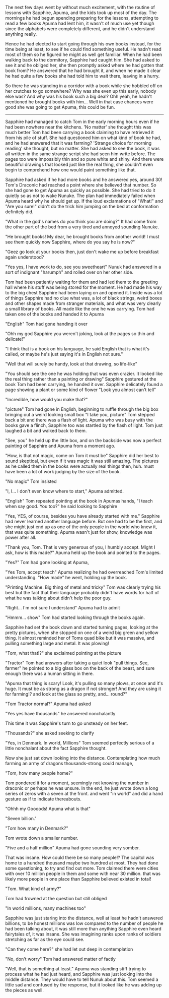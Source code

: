 

The next few days went by without much excitement, with the routine of lessons with Sapphire, Apuma, and the kids took up most of the day. The mornings he had begun spending preparing for the lessons, attempting to read a few books Apuma had lent him, it wasn't of much use yet though since the alphabets were completely different, and he didn't understand anything really.

Hence he had elected to start going through his own books instead, for the time being at least, to see if he could find something useful. He hadn't read most of them so he figured he might as well get familiar. When he had been walking back to the dormitory, Sapphire had caught him.  She had asked to see it and he obliged her, she then promptly asked where he had gotten that book from? He answered that he had brought it, and when he made it clear he had quite a few books she had told him to wait there, leaving in a hurry.

So there he was standing in a corridor with a book while she hobbled off on her crutches to go somewhere? Why was she even up this early, nobody else was? And why was his book such a big deal? Ohh yeah, he hadn't mentioned he brought books with him... Well in that case chances were good she was going to get Apuma, this could be fun.

***

Sapphire had managed to catch Tom in the early morning hours even if he had been nowhere near the kitchens. 'No matter' she thought this was much better Tom had been carrying a book claiming to have retrieved it from his pile of stuff. She had questioned him on what kind of book he had, and he had answered that it was farming? 'Strange choice for morning reading' she thought, but no matter. She had asked to see the book, it was all written in the same strange script she had seen him write before. The pages too were impossibly thin and so pure white and shiny. And there were beautiful drawings that looked just like the real thing, she couldn't even begin to comprehend how one would paint something like that.

Sapphire had asked if he had more books and he answered yes, around 30! Tom's Draconic had reached a point where she believed that number. So she had gone to get Apuma as quickly as possible. She had tried to do it quietly so as not to wake Nunuke. The plan had immediately failed when Apuma heard why he should get up. If the loud exclamations of "What!" and "Are you sure!" didn't do the trick him jumping on the bed at conformation definitely did.

"What in the god's names do you think you are doing?" It had come from the other part of the bed from a very tired and annoyed sounding Nunuke.

"He brought books! My dear, he brought books from another world! I must see them quickly now Sapphire, where do you say he is now?"

"Geez go look at your books then, just don't wake me up before breakfast again understood?

"Yes yes, I have work to do, see you sweetheart" Nunuk had answered in a sort of indignant "harumph" and rolled over on her other side.

Tom had been patiently waiting for them and had led them to the greeting hall where his stuff was being stored for the moment. He had made his way to the big chest Sapphire had been laying on and opened it. Inside was a lot of things Sapphire had no clue what was, a lot of black strings, weird boxes and other shapes made from stranger materials, and what was very clearly a small library of books. All made like the one he was carrying. Tom had taken one of the books and handed it to Apuma

"English" Tom had gone handing it over

"Ohh my god Sapphire you weren't joking, look at the pages so thin and delicate!"

"I think that is a book on his language, he said English that is what it's called, or maybe he's just saying it's in English not sure."

"Well that will surely be handy, look at that drawing, so life-like"

"You should see the one he was holding that was even crazier. It looked like the real thing rather than a painting or drawing" Sapphire gestured at the book Tom had been carrying, he handed it over. Sapphire delicately found a page showing a plant or some kind of flower "Look you almost can't tell"

"Incredible, how would you make that?"

"picture" Tom had gone in English, beginning to ruffle through the big box bringing out a weird looking small box "I take you, picture" Tom stepped back a bit and there was a flash of light. Apuma who was busy with the books gave a flinch, Sapphire too was startled by the flash of light. Tom just laughed a bit and walked back to them.

"See, you" he held up the little box, and on the backside was now a perfect painting of Sapphire and Apuma from a moment ago.

"How, is that not magic, come on Tom it must be" Sapphire did her best to sound skeptical, but even if it was magic it was still amazing. The pictures as he called them in the books were actually real things then, huh. must have been a lot of work judging by the size of the book.

"No magic" Tom insisted

"I, I... I don't even know where to start," Apuma admitted.

"English" Tom repeated pointing at the book in Apumas hands, "I teach when say good. You too?" he said looking to Sapphire

"Yes, YES, of course, besides you have already started with me." Sapphire had never learned another language before. But one had to be the first, and she might just end up as one of the only people in the world who knew it, that was quite something. Apuma wasn't just for show, knowledge was power after all.

"Thank you, Tom. That is very generous of you, I humbly accept. Might I ask, how is this made?" Apuma held up the book and pointed to the pages.

"Yes?" Tom had gone looking at Apuma,

"Yes Tom, accept teach" Apuma realizing he had overreached Tom's limited understanding. "How made" he went, holding up the book.

"Printing Machine. Big thing of metal and tricky" Tom was clearly trying his best but the fact that their language probably didn't have words for half of what he was talking about didn't help the poor guy.

"Right… I'm not sure I understand" Apuma had to admit

"Hmmm... show" Tom had started looking through the books again.

Sapphire had set the book down and started turning pages, looking at the pretty pictures, when she stopped on one of a weird big green and yellow thing. It almost reminded her of Toms quad bike but it was massive, and pulling something large and metal. It was plowing!

"Tom, what that!?" she exclaimed pointing at the picture

"Tractor" Tom had answers after taking a quiet look "pull things. See, farmer" he pointed to a big glass box on the back of the beast, and sure enough there was a human sitting in there.

"Apuma that thing is scary! Look, it's pulling so many plows, at once and it's huge. It must be as strong as a dragon if not stronger! And they are using it for farming!? and look at the glass so pretty, and... round?"

"Tom Tractor normal?" Apuma had asked

"Yes yes have thousands" he answered nonchalantly

This time it was Sapphire's turn to go unsteady on her feet.

"Thousands?" she asked seeking to clarify

"Yes, in Denmark. In world, Millions" Tom seemed perfectly serious of a little nonchalant about the fact Sapphire thought.

Now she just sat down looking into the distance. Contemplating how much farming an army of dragons thousands-strong could manage,

"Tom, how many people home?"

Tom pondered it for a moment, seemingly not knowing the number in draconic or perhaps he was unsure. In the end, he just wrote down a long series of zeros with a seven at the front. and went "in world" and did a hand gesture as if to indicate thereabouts.

"Ohhh my Goooods! Apuma what is that"

"Seven billion."

"Tom how many in Denmark?"

Tom wrote down a smaller number.

"Five and a half million" Apuma had gone sounding very somber.

That was insane. How could there be so many people!? The capitol was home to a hundred thousand maybe two hundred at most. They had done some questioning, to try and find out more. Tom claimed there were cities with over 10 million people in them and some with near 30 million. that was likely more people in one place than Sapphire believed existed in total!

"Tom. What kind of army?"

Tom had frowned at the question but still obliged

"In world millions, many machines too"

Sapphire was just staring into the distance, well at least he hadn't answered billions, to be honest millions was low compared to the number of people he had been talking about, it was still more than anything Sapphire even heard fairytales of, it was insane. She was imagining ranks upon ranks of soldiers stretching as far as the eye could see.

"Can they come here?" she had let out deep in contemplation

"No, don't worry" Tom had answered matter of factly

"Well, that is something at least." Apuma was standing stiff trying to process what he had just heard, and Sapphire was just looking into the middle distance. They would have to tell Nunuk about this. Tom seemed a little sad and confused by the response, but it looked like he was adding up the pieces as well.